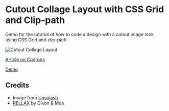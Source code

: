 # Cutout Collage Layout with CSS Grid and Clip-path
Demo for the tutorial of how to code a design with a cutout image look using CSS Grid and clip-path. 

![Cutout Collage Layout](https://tympanus.net/codrops/wp-content/uploads/2020/02/Cutoutlayout_featured.jpg)

[Article on Codrops](https://tympanus.net/codrops/?p=46667)

[Demo](http://tympanus.net/Tutorials/CutoutCollageLayout/)

## Credits

- Image from [Unsplash](https://unsplash.com/)
- [RELLAX](https://github.com/dixonandmoe/rellax) by Dixon & Moe

